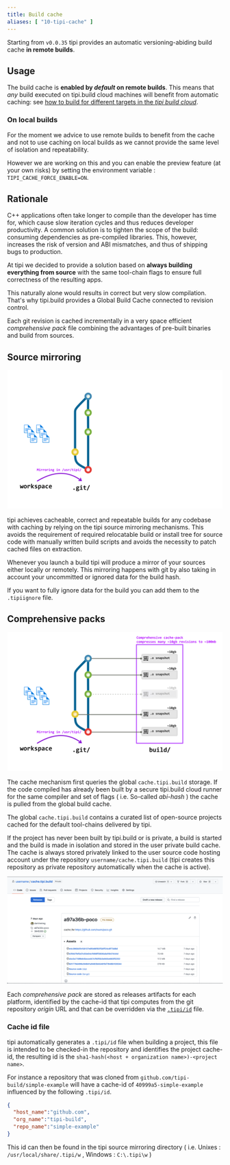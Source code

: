 ```yaml
---
title: Build cache
aliases: [ "10-tipi-cache" ]
---
```


Starting from `v0.0.35` tipi provides an automatic versioning-abiding build cache **in remote builds**. 

## Usage
The build cache is **enabled by _default_ on remote builds**. This means that _any_ build executed on tipi.build cloud machines will benefit from automatic caching: see [how to build for different targets in the *tipi build cloud*](/explore/remote-build).

### On local builds
For the moment we advice to use remote builds to benefit from the cache and not to use caching on local builds as we cannot provide the same level of isolation and repeatability.

However we are working on this and you can enable the preview feature (at your own risks) by setting the environment variable : `TIPI_CACHE_FORCE_ENABLE=ON`.

## Rationale
C++ applications often take longer to compile than the developer has time for, which cause slow iteration cycles and thus reduces developer productivity. A common solution is to tighten the scope of the build: consuming dependencies as pre-compiled libraries. This, however, increases the risk of version and ABI mismatches, and thus of shipping bugs to production.

At tipi we decided to provide a solution based on __always building everything from source__ with the same tool-chain flags to ensure full correctness of the resulting apps.

This naturally alone would results in correct but very slow compilation. That's why tipi.build provides a Global Build Cache connected to revision control.

Each git revision is cached incrementally in a very space efficient _comprehensive pack_ file combining the advantages of pre-built binaries and build from sources. 

## Source mirroring

![Source code is mirrored in fixed path locations](./assets/cache/01-mirroring.png)

tipi achieves cacheable, correct and repeatable builds for any codebase with caching by relying on the tipi source mirroring mechanisms. This avoids the requirement of required relocatable build or install tree for source code with manually written build scripts and avoids the necessity to patch cached files on extraction.

Whenever you launch a build tipi will produce a mirror of your sources either locally or remotely. This mirroring happens with git by also taking in account your uncommitted or ignored data for the build hash.

If you want to fully ignore data for the build you can add them to the `.tipiignore` file.


## Comprehensive packs
![Multiple revisions are packed together](./assets/cache/04-comprehensive-packs.png)

The cache mechanism first queries the global `cache.tipi.build` storage. If the code compiled has already been built by a secure tipi.build cloud runner for the same compiler and set of flags ( i.e. So-called _abi-hash_ ) the cache is pulled from the global build cache. 

The global `cache.tipi.build` contains a curated list of open-source projects cached for the default tool-chains delivered by tipi.

If the project has never been built by tipi.build or is private, a build is started and the build is made in isolation and stored in the user private build cache. The cache is always stored privately linked to the user source code hosting account under the repository `username/cache.tipi.build` (tipi creates this repository as private repository automatically when the cache is active).

![Private user build cache](./assets/gh-cache-example.png)

Each _comprehensive pack_ are stored as releases artifacts for each platform, identified by the cache-id that tipi computes from the git repository *origin* URL and that can be overridden via the [`.tipi/id`](#cache-id-file) file.

### Cache id file
tipi automatically generates a `.tipi/id` file when building a project, this file is intended to be checked-in the repository and identifies the project cache-id, the resulting id is the `sha1-hash(<host + organization name>)-<project name>`.

For instance a repository that was cloned from `github.com/tipi-build/simple-example` will have a cache-id of `40999a5-simple-example` influenced by the following `.tipi/id`.
```json
{
  "host_name":"github.com",
  "org_name":"tipi-build",
  "repo_name":"simple-example"
}
```

This id can then be found in the tipi source mirroring directory ( i.e. Unixes : `/usr/local/share/.tipi/w` , Windows : `C:\.tipi\w` ) 

